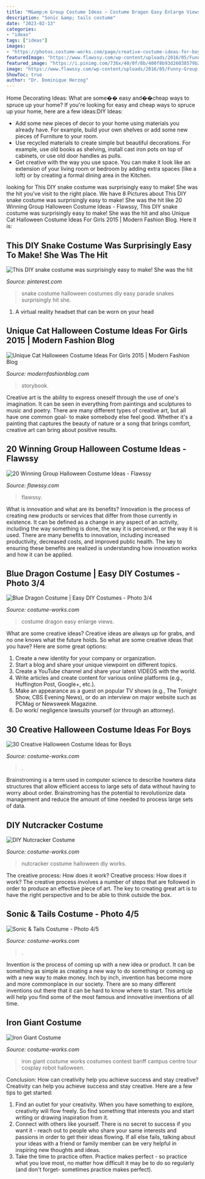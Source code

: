 ```yaml
---
title: "M&amp;m Group Costume Ideas ~ Costume Dragon Easy Enlarge Views"
description: "Sonic &amp; tails costume"
date: "2023-02-13"
categories:
- "ideas"
tags: ["ideas"]
images:
- "https://photos.costume-works.com/page/creative-costume-ideas-for-boys.jpg"
featuredImage: "https://www.flawssy.com/wp-content/uploads/2016/05/Funny-Group-Halloween-Costume-Ideas.jpg"
featured_image: "https://i.pinimg.com/736x/40/0f/8b/400f8b93d26038579b2066899a35af22--snake-costume-snakes.jpg"
image: "https://www.flawssy.com/wp-content/uploads/2016/05/Funny-Group-Halloween-Costume-Ideas.jpg"
ShowToc: true
author: "Dr. Dominique Herzog"
---
```



Home Decorating Ideas: What are some�� easy and��cheap ways to spruce up your home?
If you're looking for easy and cheap ways to spruce up your home, here are a few ideas:DIY Ideas: 
- Add some new pieces of decor to your home using materials you already have. For example, build your own shelves or add some new pieces of Furniture to your room. 
- Use recycled materials to create simple but beautiful decorations. For example, use old books as shelving, install cast iron pots on top of cabinets, or use old door handles as pulls. 
- Get creative with the way you use space. You can make it look like an extension of your living room or bedroom by adding extra spaces (like a loft) or by creating a formal dining area in the Kitchen.

	

		
looking for This DIY snake costume was surprisingly easy to make! She was the hit you've visit to the right place. We have 8 Pictures about This DIY snake costume was surprisingly easy to make! She was the hit like 20 Winning Group Halloween Costume Ideas - Flawssy, This DIY snake costume was surprisingly easy to make! She was the hit and also Unique Cat Halloween Costume Ideas For Girls 2015 | Modern Fashion Blog. Here it is:
		
    
## This DIY Snake Costume Was Surprisingly Easy To Make! She Was The Hit

<img loading=lazy src="https://i.pinimg.com/736x/40/0f/8b/400f8b93d26038579b2066899a35af22--snake-costume-snakes.jpg" onerror="this.onerror=null;this.src='https://tse2.mm.bing.net/th?id=OIP.wr5rUHcVOi8lx4ldDUruRAHaNK&amp;pid=15.1';" alt="This DIY snake costume was surprisingly easy to make! She was the hit">

_Source: pinterest.com_

>snake costume halloween costumes diy easy parade snakes surprisingly hit she. 

	

1. A virtual reality headset that can be worn on your head

    
## Unique Cat Halloween Costume Ideas For Girls 2015 | Modern Fashion Blog

<img loading=lazy src="https://modernfashionblog.com/wp-content/uploads/2015/08/Unique-Cat-Halloween-Costume-Ideas-For-Girls-2015-4-216x300.jpg" onerror="this.onerror=null;this.src='https://tse3.mm.bing.net/th?id=OIP.9rZjemopq4kdanu5g8sZ3QAAAA&amp;pid=15.1';" alt="Unique Cat Halloween Costume Ideas For Girls 2015 | Modern Fashion Blog">

_Source: modernfashionblog.com_

>storybook. 

	

Creative art is the ability to express oneself through the use of one's imagination. It can be seen in everything from paintings and sculptures to music and poetry. There are many different types of creative art, but all have one common goal- to make somebody else feel good. Whether it's a painting that captures the beauty of nature or a song that brings comfort, creative art can bring about positive results.

    
## 20 Winning Group Halloween Costume Ideas - Flawssy

<img loading=lazy src="https://www.flawssy.com/wp-content/uploads/2016/05/Funny-Group-Halloween-Costume-Ideas.jpg" onerror="this.onerror=null;this.src='https://tse3.mm.bing.net/th?id=OIP.9QPt5w1MV9E31wrlNe_z5QHaLH&amp;pid=15.1';" alt="20 Winning Group Halloween Costume Ideas - Flawssy">

_Source: flawssy.com_

>flawssy. 

	

What is innovation and what are its benefits?
Innovation is the process of creating new products or services that differ from those currently in existence. It can be defined as a change in any aspect of an activity, including the way something is done, the way it is perceived, or the way it is used. 
There are many benefits to innovation, including increased productivity, decreased costs, and improved public health. The key to ensuring these benefits are realized is understanding how innovation works and how it can be applied.

    
## Blue Dragon Costume | Easy DIY Costumes - Photo 3/4

<img loading=lazy src="https://photos.costume-works.com/full/blue_dragon2.jpg" onerror="this.onerror=null;this.src='https://tse2.mm.bing.net/th?id=OIP.n1k4fgeEuJOPjG_gw3_7uwHaJ3&amp;pid=15.1';" alt="Blue Dragon Costume | Easy DIY Costumes - Photo 3/4">

_Source: costume-works.com_

>costume dragon easy enlarge views. 

	

What are some creative ideas?
Creative ideas are always up for grabs, and no one knows what the future holds. So what are some creative ideas that you have? Here are some great options: 
1. Create a new identity for your company or organization.
2. Start a blog and share your unique viewpoint on different topics.
3. Create a YouTube channel and share your latest VIDEOS with the world. 
4. Write articles and create content for various online platforms (e.g., Huffington Post, Google+, etc.). 
5. Make an appearance as a guest on popular TV shows (e.g., The Tonight Show, CBS Evening News), or do an interview on major website such as PCMag or Newsweek Magazine. 
6. Do work/ negligence lawsuits yourself (or through an attorney).

    
## 30 Creative Halloween Costume Ideas For Boys

<img loading=lazy src="https://photos.costume-works.com/page/creative-costume-ideas-for-boys.jpg" onerror="this.onerror=null;this.src='https://tse1.mm.bing.net/th?id=OIP.LiSjVsacSqbs8bfqeZAbjwHaK_&amp;pid=15.1';" alt="30 Creative Halloween Costume Ideas for Boys">

_Source: costume-works.com_

>. 

	

Brainstroming is a term used in computer science to describe howtera data structures that allow efficient access to large sets of data without having to worry about order. Brainstroming has the potential to revolutionize data management and reduce the amount of time needed to process large sets of data.

    
## DIY Nutcracker Costume

<img loading=lazy src="http://photos.costume-works.com/full/nutcracker.jpg" onerror="this.onerror=null;this.src='https://tse4.mm.bing.net/th?id=OIP.I1X3eeq27HgI9MqPaXDrpAHaKd&amp;pid=15.1';" alt="DIY Nutcracker Costume">

_Source: costume-works.com_

>nutcracker costume halloween diy works. 

	

The creative process: How does it work?
Creative process: How does it work?
The creative process involves a number of steps that are followed in order to produce an effective piece of art. The key to creating great art is to have the right perspective and to be able to think outside the box.

    
## Sonic &amp; Tails Costume - Photo 4/5

<img loading=lazy src="https://photos.costume-works.com/full/03091201_20201026_202829_jpg-30912-4.jpg" onerror="this.onerror=null;this.src='https://tse3.mm.bing.net/th?id=OIP.3CycoSGNP6Nex5rEDrBcwgHaJ3&amp;pid=15.1';" alt="Sonic &amp; Tails Costume - Photo 4/5">

_Source: costume-works.com_

>. 

	

Invention is the process of coming up with a new idea or product. It can be something as simple as creating a new way to do something or coming up with a new way to make money. Inch by inch, invention has become more and more commonplace in our society. There are so many different inventions out there that it can be hard to know where to start. This article will help you find some of the most famous and innovative inventions of all time.

    
## Iron Giant Costume

<img loading=lazy src="https://photos.costume-works.com/full/iron_giant.jpg" onerror="this.onerror=null;this.src='https://tse3.mm.bing.net/th?id=OIP.jCkd8ZYa0MN9HWlgFm8m7gHaNJ&amp;pid=15.1';" alt="Iron Giant Costume">

_Source: costume-works.com_

>iron giant costume works costumes contest banff campus centre tour cosplay robot halloween. 

	

Conclusion: How can creativity help you achieve success and stay creative?
Creativity can help you achieve success and stay creative. Here are a few tips to get started: 
1. Find an outlet for your creativity. When you have something to explore, creativity will flow freely. So find something that interests you and start writing or drawing inspiration from it. 
2. Connect with others like yourself. There is no secret to success if you want it - reach out to people who share your same interests and passions in order to get their ideas flowing. If all else fails, talking about your ideas with a friend or family member can be very helpful in inspiring new thoughts and ideas. 
3. Take the time to practice often. Practice makes perfect - so practice what you love most, no matter how difficult it may be to do so regularly (and don't forget- sometimes practice makes perfect).

